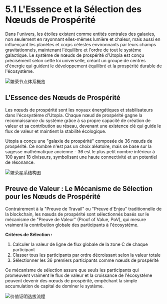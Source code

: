 # 5.1 L'Essence et la Sélection des Nœuds de Prospérité

Dans l'univers, les étoiles existent comme entités centrales des galaxies, non seulement en rayonnant elles-mêmes lumière et chaleur, mais aussi en influençant les planètes et corps célestes environnants par leurs champs gravitationnels, maintenant l'équilibre et l'ordre de tout le système galactique. Le système de nœuds de prospérité d'Utopia est conçu précisément selon cette loi universelle, créant un groupe de centres d'énergie qui guident le développement équilibré et la prospérité durable de l'écosystème.

![繁荣节点体系概览](/images/图10.svg)

## L'Essence des Nœuds de Prospérité

Les nœuds de prospérité sont les noyaux énergétiques et stabilisateurs dans l'écosystème d'Utopia. Chaque nœud de prospérité gagne la reconnaissance du système grâce à sa propre capacité de création de valeur et sa contribution au réseau, devenant une existence clé qui guide le flux de valeur et maintient la stabilité écologique.

Utopia a conçu une "galaxie de prospérité" composée de 36 nœuds de prospérité. Ce nombre n'est pas un choix aléatoire, mais se base sur la sagesse mathématique ancienne - 36 est le plus petit nombre inférieur à 100 ayant 18 diviseurs, symbolisant une haute connectivité et un potentiel de résonance.

![繁荣星系结构图](/images/图11.svg)

## Preuve de Valeur : Le Mécanisme de Sélection pour les Nœuds de Prospérité

Contrairement à la "Preuve de Travail" ou "Preuve d'Enjeu" traditionnelle de la blockchain, les nœuds de prospérité sont sélectionnés basés sur le mécanisme de "Preuve de Valeur" (Proof of Value, PoV), qui mesure vraiment la contribution globale des participants à l'écosystème.

**Critères de Sélection :**
1. Calculer la valeur de ligne de flux globale de la zone C de chaque participant
2. Classer tous les participants par ordre décroissant selon la valeur totale
3. Sélectionner les 36 premiers participants comme nœuds de prospérité

Ce mécanisme de sélection assure que seuls les participants qui promeuvent vraiment le flux de valeur et la croissance de l'écosystème peuvent devenir des nœuds de prospérité, empêchant la simple accumulation de capital de dominer le système.

![价值证明选拔流程](/images/图12.svg)
